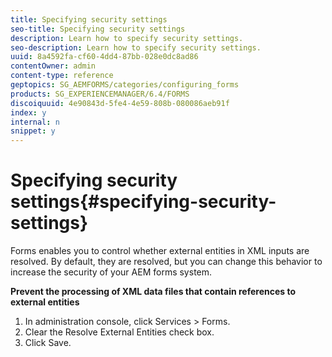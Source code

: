 ```yaml
---
title: Specifying security settings
seo-title: Specifying security settings
description: Learn how to specify security settings.
seo-description: Learn how to specify security settings.
uuid: 8a4592fa-cf60-4dd4-87bb-028e0dc8ad86
contentOwner: admin
content-type: reference
geptopics: SG_AEMFORMS/categories/configuring_forms
products: SG_EXPERIENCEMANAGER/6.4/FORMS
discoiquuid: 4e90843d-5fe4-4e59-808b-080086aeb91f
index: y
internal: n
snippet: y
---
```


# Specifying security settings{#specifying-security-settings}

Forms enables you to control whether external entities in XML inputs are resolved. By default, they are resolved, but you can change this behavior to increase the security of your AEM forms system.

**Prevent the processing of XML data files that contain references to external entities**

1. In administration console, click Services &gt; Forms.
1. Clear the Resolve External Entities check box.
1. Click Save.

